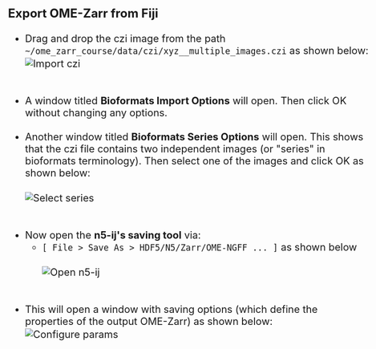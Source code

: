<style>
body {
    font-size: 20px !important;
}
h3 {
    font-size: 24px !important;
}
h4 {
    font-size: 22px !important;
}
</style>

### Export OME-Zarr from Fiji


- Drag and drop the czi image from the path `~/ome_zarr_course/data/czi/xyz__multiple_images.czi` as shown below: 
<img src="{{ site.baseurl }}/figures/n5-ij/save_image/import_czi.png" alt="Import czi" style="display: block; margin: 2px 0;" /><br><br>
- A window titled **Bioformats Import Options** will open. Then click OK without changing any options.<br><br>
- Another window titled **Bioformats Series Options** will open. This shows that the czi file contains two independent
images (or "series" in bioformats terminology). Then select one of the images and click OK as shown below:<br><br>
<img src="{{ site.baseurl }}/figures/n5-ij/save_image/select_series.png" alt="Select series" style="display: block; margin: 2px 0;" /><br><br>
- Now open the **n5-ij's saving tool** via: 
  - `[ File > Save As > HDF5/N5/Zarr/OME-NGFF ... ]` as shown below<br><br>
<img src="{{ site.baseurl }}/figures/n5-ij/save_image/save_as_zarr.png" alt="Open n5-ij" style="display: block; margin: 2px 0;" /><br><br>
- This will open a window with saving options (which define the properties of the output OME-Zarr) as shown below:
<img src="{{ site.baseurl }}/figures/n5-ij/save_image/configure_parameters_for_ngff.png" alt="Configure params" style="display: block; margin: 2px 0;" /><br><br>